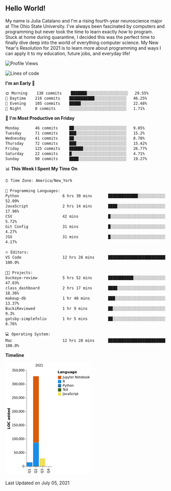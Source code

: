 ## Hello World!

My name is Julia Catalano and I'm a rising fourth-year neuroscience major at The Ohio State University. I've always been fascinated by computers and programming but never took the time to learn exactly *how* to program. Stuck at home during quarantine, I decided this was the perfect time to finally dive deep into the world of everything computer science. My New Year's Resolution for 2021 is to learn more about programming and ways I can apply it to my education, future jobs, and everyday life! 





<!--START_SECTION:waka-->
![Profile Views](http://img.shields.io/badge/Profile%20Views-272-blue)

![Lines of code](https://img.shields.io/badge/From%20Hello%20World%20I%27ve%20Written-372429%20lines%20of%20code-blue)

**I'm an Early 🐤** 

```text
🌞 Morning    138 commits    ███████░░░░░░░░░░░░░░░░░░   29.55% 
🌆 Daytime    216 commits    ███████████░░░░░░░░░░░░░░   46.25% 
🌃 Evening    105 commits    █████░░░░░░░░░░░░░░░░░░░░   22.48% 
🌙 Night      8 commits      ░░░░░░░░░░░░░░░░░░░░░░░░░   1.71%

```
📅 **I'm Most Productive on Friday** 

```text
Monday       46 commits     ██░░░░░░░░░░░░░░░░░░░░░░░   9.85% 
Tuesday      71 commits     ███░░░░░░░░░░░░░░░░░░░░░░   15.2% 
Wednesday    41 commits     ██░░░░░░░░░░░░░░░░░░░░░░░   8.78% 
Thursday     72 commits     ███░░░░░░░░░░░░░░░░░░░░░░   15.42% 
Friday       125 commits    ██████░░░░░░░░░░░░░░░░░░░   26.77% 
Saturday     22 commits     █░░░░░░░░░░░░░░░░░░░░░░░░   4.71% 
Sunday       90 commits     ████░░░░░░░░░░░░░░░░░░░░░   19.27%

```


📊 **This Week I Spent My Time On** 

```text
⌚︎ Time Zone: America/New_York

💬 Programming Languages: 
Python                   6 hrs 30 mins       █████████████░░░░░░░░░░░░   52.09% 
JavaScript               2 hrs 14 mins       ████░░░░░░░░░░░░░░░░░░░░░   17.96% 
CSV                      42 mins             █░░░░░░░░░░░░░░░░░░░░░░░░   5.72% 
Git Config               31 mins             █░░░░░░░░░░░░░░░░░░░░░░░░   4.27% 
JSX                      31 mins             █░░░░░░░░░░░░░░░░░░░░░░░░   4.17%

🔥 Editors: 
VS Code                  12 hrs 28 mins      █████████████████████████   100.0%

🐱‍💻 Projects: 
buckeye-review           5 hrs 52 mins       ███████████░░░░░░░░░░░░░░   47.03% 
class_dashboard          2 hrs 17 mins       ████░░░░░░░░░░░░░░░░░░░░░   18.36% 
makeup-db                1 hr 40 mins        ███░░░░░░░░░░░░░░░░░░░░░░   13.37% 
BuckiReviewed            1 hr 9 mins         ██░░░░░░░░░░░░░░░░░░░░░░░   9.3% 
gatsby-simplefolio       1 hr 5 mins         ██░░░░░░░░░░░░░░░░░░░░░░░   8.76%

💻 Operating System: 
Mac                      12 hrs 28 mins      █████████████████████████   100.0%

```

**Timeline**

![Chart not found](https://raw.githubusercontent.com/juliacat23/juliacat23/main/charts/bar_graph.png) 


 Last Updated on July 05, 2021
<!--END_SECTION:waka-->
